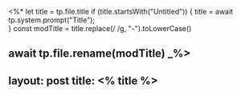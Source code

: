 <%*
  let title = tp.file.title
  if (title.startsWith("Untitled")) {
    title = await tp.system.prompt("Title");  
  } 
  const modTitle = title.replace(/ /g, "-").toLowerCase()

  await tp.file.rename(modTitle)
_%>
---
layout: post
title:  <% title %>
---